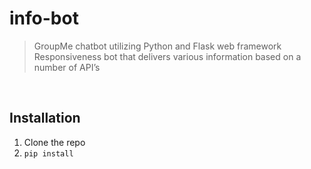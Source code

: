 # info-bot
> GroupMe chatbot utilizing Python and Flask web framework
> Responsiveness bot that delivers various information based on a number of API’s
<br />

## Installation
1) Clone the repo
2) `pip install`
